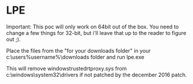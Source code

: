 # LPE

Important: This poc will only work on 64bit out of the box. You need to change a few things for 32-bit, but i'll leave that up to the reader to figure out ;).


Place the files from the "for your downloads folder" in your c:\users\%username%\downloads folder and run lpe.exe 

This will remove windowstrustedrtproxy.sys from c:\windows\system32\drivers if not patched by the december 2016 patch.
